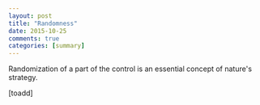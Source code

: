 ```yaml
---
layout: post
title: "Randomness"
date: 2015-10-25
comments: true
categories: [summary]
---
```


Randomization of a part of the control is an essential concept of nature's strategy.

[toadd]